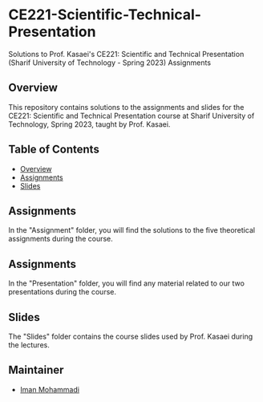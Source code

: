 # CE221-Scientific-Technical-Presentation
Solutions to Prof. Kasaei's CE221: Scientific and Technical Presentation (Sharif University of Technology - Spring 2023) Assignments

## Overview

This repository contains solutions to the assignments and slides for the CE221: Scientific and Technical Presentation course at Sharif University of Technology, Spring 2023, taught by Prof. Kasaei.

## Table of Contents

- [Overview](#overview)
- [Assignments](#assignments)
- [Slides](#slides)

## Assignments

In the "Assignment" folder, you will find the solutions to the five theoretical assignments during the course.

## Assignments

In the "Presentation" folder, you will find any material related to our two presentations during the course.

## Slides

The "Slides" folder contains the course slides used by Prof. Kasaei during the lectures.

## Maintainer

- [Iman Mohammadi](https://github.com/Imanm02)
